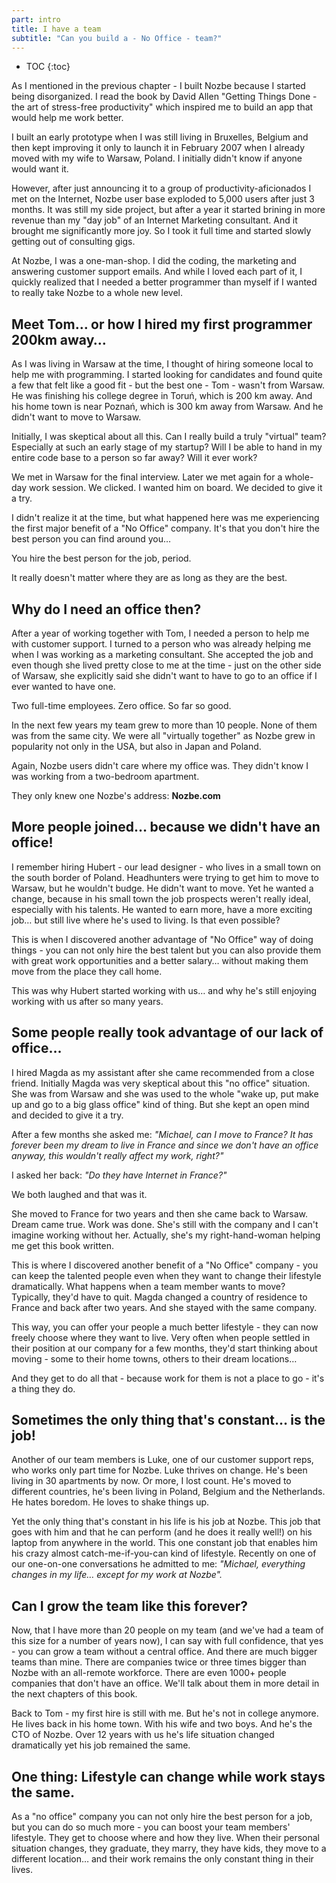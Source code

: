 ```yaml
---
part: intro
title: I have a team
subtitle: "Can you build a - No Office - team?"
---
```


* TOC
{:toc}

As I mentioned in the previous chapter - I built Nozbe because I started being disorganized. I read the book by David Allen "Getting Things Done - the art of stress-free productivity" which inspired me to build an app that would help me work better.

I built an early prototype when I was still living in Bruxelles, Belgium and then kept improving it only to launch it in February 2007 when I already moved with my wife to Warsaw, Poland. I initially didn't know if anyone would want it.

However, after just announcing it to a group of productivity-aficionados I met on the Internet, Nozbe user base exploded to 5,000 users after just 3 months. It was still my side project, but after a year it started brining in more revenue than my "day job" of an Internet Marketing consultant. And it brought me significantly more joy. So I took it full time and started slowly getting out of consulting gigs.

At Nozbe, I was a one-man-shop. I did the coding, the marketing and answering customer support emails. And while I loved each part of it, I quickly realized that I needed a better programmer than myself if I wanted to really take Nozbe to a whole new level.

## Meet Tom… or how I hired my first programmer 200km away…

As I was living in Warsaw at the time, I thought of hiring someone local to help me with programming. I started looking for candidates and found quite a few that felt like a good fit - but the best one - Tom - wasn't from Warsaw. He was finishing his college degree in Toruń, which is 200 km away. And his home town is near Poznań, which is 300 km away from Warsaw. And he didn't want to move to Warsaw.

Initially, I was skeptical about all this. Can I really build a truly "virtual" team? Especially at such an early stage of my startup? Will I be able to hand in my entire code base to a person so far away? Will it ever work?

We met in Warsaw for the final interview. Later we met again for a whole-day work session. We clicked. I wanted him on board. We decided to give it a try.

I didn't realize it at the time, but what happened here was me experiencing the first major benefit of a "No Office" company. It's that you don't hire the best person you can find around you…

You hire the best person for the job, period.

It really doesn't matter where they are as long as they are the best.

## Why do I need an office then?

After a year of working together with Tom, I needed a person to help me with customer support. I turned to a person who was already helping me when I was working as a marketing consultant. She accepted the job and even though she lived pretty close to me at the time - just on the other side of Warsaw, she explicitly said she didn't want to have to go to an office if I ever wanted to have one.

Two full-time employees. Zero office. So far so good.

In the next few years my team grew to more than 10 people. None of them was from the same city. We were all "virtually together" as Nozbe grew in popularity not only in the USA, but also in Japan and Poland.

Again, Nozbe users didn't care where my office was. They didn't know I was working from a two-bedroom apartment.

They only knew one Nozbe's address: **Nozbe.com**

## More people joined… because we didn't have an office!

I remember hiring Hubert - our lead designer - who lives in a small town on the south border of Poland. Headhunters were trying to get him to move to Warsaw, but he wouldn't budge. He didn't want to move. Yet he wanted a change, because in his small town the job prospects weren't really ideal, especially with his talents. He wanted to earn more, have a more exciting job… but still live where he's used to living. Is that even possible?

This is when I discovered another advantage of "No Office" way of doing things - you can not only hire the best talent but you can also provide them with great work opportunities and a better salary… without making them move from the place they call home.

This was why Hubert started working with us… and why he's still enjoying working with us after so many years.

## Some people really took advantage of our lack of office…

I hired Magda as my assistant after she came recommended from a close friend. Initially Magda was very skeptical about this "no office" situation. She was from Warsaw and she was used to the whole "wake up, put make up and go to a big glass office" kind of thing. But she kept an open mind and decided to give it a try.

After a few months she asked me: *"Michael, can I move to France? It has forever been my dream to live in France and since we don't have an office anyway, this wouldn't really affect my work, right?"*

I asked her back: *"Do they have Internet in France?"*

We both laughed and that was it.

She moved to France for two years and then she came back to Warsaw. Dream came true. Work was done. She's still with the company and I can't imagine working without her. Actually, she's my right-hand-woman helping me get this book written.

This is where I discovered another benefit of a "No Office" company - you can keep the talented people even when they want to change their lifestyle dramatically. What happens when a team member wants to move? Typically, they'd have to quit. Magda changed a country of residence to France and back after two years. And she stayed with the same company.

This way, you can offer your people a much better lifestyle - they can now freely choose where they want to live. Very often when people settled in their position at our company for a few months, they'd start thinking about moving - some to their home towns, others to their dream locations…

And they get to do all that - because work for them is not a place to go - it's a thing they do.

## Sometimes the only thing that's constant… is the job!

Another of our team members is Luke, one of our customer support reps, who works only part time for Nozbe. Luke thrives on change. He's been living in 30 apartments by now. Or more, I lost count. He's moved to different countries, he's been living in Poland, Belgium and the Netherlands. He hates boredom. He loves to shake things up.

Yet the only thing that's constant in his life is his job at Nozbe. This job that goes with him and that he can perform (and he does it really well!) on his laptop from anywhere in the world. This one constant job that enables him his crazy almost catch-me-if-you-can kind of lifestyle. Recently on one of our one-on-one conversations he admitted to me: *"Michael, everything changes in my life… except for my work at Nozbe".*

## Can I grow the team like this forever?

Now, that I have more than 20 people on my team (and we've had a team of this size for a number of years now), I can say with full confidence, that yes - you can grow a team without a central office. And there are much bigger teams than mine. There are companies twice or three times bigger than Nozbe with an all-remote workforce. There are even 1000+ people companies that don't have an office. We'll talk about them in more detail in the next chapters of this book.

Back to Tom - my first hire is still with me. But he's not in college anymore. He lives back in his home town. With his wife and two boys. And he's the CTO of Nozbe. Over 12 years with us he's life situation changed dramatically yet his job remained the same.

## One thing: Lifestyle can change while work stays the same.

As a "no office" company you can not only hire the best person for a job, but you can do so much more - you can boost your team members' lifestyle. They get to choose where and how they live. When their personal situation changes, they graduate, they marry, they have kids, they move to a different location… and their work remains the only constant thing in their lives.
